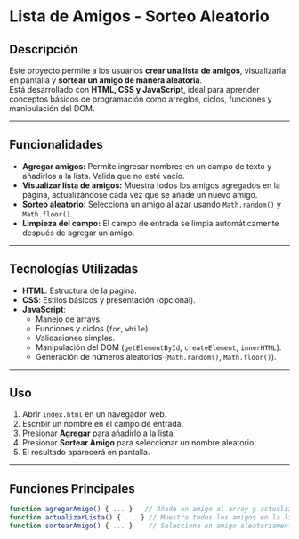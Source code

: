 # Lista de Amigos - Sorteo Aleatorio

## Descripción
Este proyecto permite a los usuarios **crear una lista de amigos**, visualizarla en pantalla y **sortear un amigo de manera aleatoria**.  
Está desarrollado con **HTML, CSS y JavaScript**, ideal para aprender conceptos básicos de programación como arreglos, ciclos, funciones y manipulación del DOM.

---

## Funcionalidades

- **Agregar amigos:** Permite ingresar nombres en un campo de texto y añadirlos a la lista. Valida que no esté vacío.  
- **Visualizar lista de amigos:** Muestra todos los amigos agregados en la página, actualizándose cada vez que se añade un nuevo amigo.  
- **Sorteo aleatorio:** Selecciona un amigo al azar usando `Math.random()` y `Math.floor()`.  
- **Limpieza del campo:** El campo de entrada se limpia automáticamente después de agregar un amigo.  

---

## Tecnologías Utilizadas

- **HTML**: Estructura de la página.  
- **CSS**: Estilos básicos y presentación (opcional).  
- **JavaScript**:  
  - Manejo de arrays.  
  - Funciones y ciclos (`for`, `while`).  
  - Validaciones simples.  
  - Manipulación del DOM (`getElementById`, `createElement`, `innerHTML`).  
  - Generación de números aleatorios (`Math.random()`, `Math.floor()`).  

---

## Uso

1. Abrir `index.html` en un navegador web.  
2. Escribir un nombre en el campo de entrada.  
3. Presionar **Agregar** para añadirlo a la lista.  
4. Presionar **Sortear Amigo** para seleccionar un nombre aleatorio.  
5. El resultado aparecerá en pantalla.  

---

## Funciones Principales

```javascript
function agregarAmigo() { ... }   // Añade un amigo al array y actualiza la lista
function actualizarLista() { ... } // Muestra todos los amigos en la lista
function sortearAmigo() { ... }    // Selecciona un amigo aleatoriamente y lo muestra



